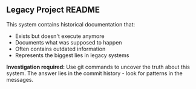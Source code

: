 ## Legacy Project README

This system contains historical documentation that:
- Exists but doesn't execute anymore
- Documents what was supposed to happen  
- Often contains outdated information
- Represents the biggest lies in legacy systems

**Investigation required:** Use git commands to uncover the truth about this system.
The answer lies in the commit history - look for patterns in the messages.
